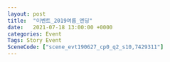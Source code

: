 ```yaml
---
layout: post
title:  "이벤트_2019여름_엔딩"
date:   2021-07-18 13:00:00 +0000
categories: Event
Tags: Story Event
SceneCode: ["scene_evt190627_cp0_q2_s10,7429311"]
---
```

